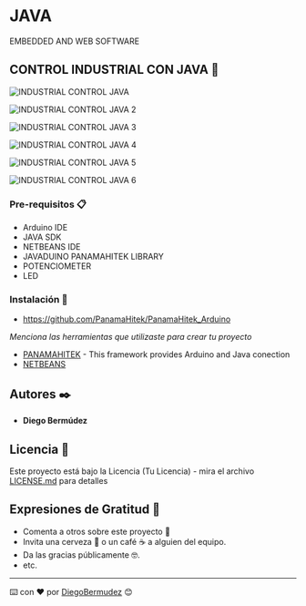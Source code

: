 # JAVA


EMBEDDED AND WEB SOFTWARE




## CONTROL INDUSTRIAL CON JAVA 🚀





![INDUSTRIAL CONTROL JAVA](https://user-images.githubusercontent.com/22797982/90487185-bb302b80-e0ff-11ea-8b8f-3d55c8ec2d8f.jpg)




![INDUSTRIAL CONTROL JAVA 2](https://user-images.githubusercontent.com/22797982/90487355-f9c5e600-e0ff-11ea-9f2a-bb0fdc04311a.jpg)




![INDUSTRIAL CONTROL JAVA 3](https://user-images.githubusercontent.com/22797982/90487456-2417a380-e100-11ea-9209-193b2b9b3918.jpg)





![INDUSTRIAL CONTROL JAVA 4](https://user-images.githubusercontent.com/22797982/90487628-57f2c900-e100-11ea-844b-b508b8fdb138.jpg)





![INDUSTRIAL CONTROL JAVA 5](https://user-images.githubusercontent.com/22797982/90487804-938d9300-e100-11ea-966e-66ac05a308e3.jpg)






![INDUSTRIAL CONTROL JAVA 6](https://user-images.githubusercontent.com/22797982/90487936-be77e700-e100-11ea-98dd-c4e0818fcae1.jpg)






### Pre-requisitos 📋
* Arduino IDE
* JAVA SDK
* NETBEANS IDE
* JAVADUINO PANAMAHITEK LIBRARY
* POTENCIOMETER
* LED

### Instalación 🔧

* https://github.com/PanamaHitek/PanamaHitek_Arduino

_Menciona las herramientas que utilizaste para crear tu proyecto_

* [PANAMAHITEK](https://github.com/PanamaHitek/PanamaHitek_Arduino) - This framework provides Arduino and Java conection
* [NETBEANS](https://netbeans.org/features/java/index.html)

## Autores ✒️

* **Diego Bermúdez**


## Licencia 📄

Este proyecto está bajo la Licencia (Tu Licencia) - mira el archivo [LICENSE.md](LICENSE.md) para detalles

## Expresiones de Gratitud 🎁

* Comenta a otros sobre este proyecto 📢
* Invita una cerveza 🍺 o un café ☕ a alguien del equipo. 
* Da las gracias públicamente 🤓.
* etc.



---
⌨️ con ❤️ por [DiegoBermudez](https://github.com/aadiegoaa96) 😊
